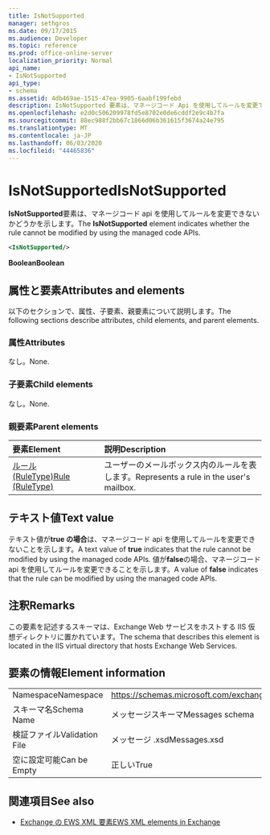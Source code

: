 ```yaml
---
title: IsNotSupported
manager: sethgros
ms.date: 09/17/2015
ms.audience: Developer
ms.topic: reference
ms.prod: office-online-server
localization_priority: Normal
api_name:
- IsNotSupported
api_type:
- schema
ms.assetid: 4db469ae-1515-47ea-9905-6aabf199febd
description: IsNotSupported 要素は、マネージコード Api を使用してルールを変更できないかどうかを示します。
ms.openlocfilehash: e2d0c506209978fd5e8702e0de6cddf2e9c4b7fa
ms.sourcegitcommit: 88ec988f2bb67c1866d06b361615f3674a24e795
ms.translationtype: MT
ms.contentlocale: ja-JP
ms.lasthandoff: 06/03/2020
ms.locfileid: "44465836"
---
```

# <a name="isnotsupported"></a><span data-ttu-id="a93ef-103">IsNotSupported</span><span class="sxs-lookup"><span data-stu-id="a93ef-103">IsNotSupported</span></span>

<span data-ttu-id="a93ef-104">**IsNotSupported**要素は、マネージコード api を使用してルールを変更できないかどうかを示します。</span><span class="sxs-lookup"><span data-stu-id="a93ef-104">The **IsNotSupported** element indicates whether the rule cannot be modified by using the managed code APIs.</span></span> 
  
```XML
<IsNotSupported/>
```

 <span data-ttu-id="a93ef-105">**Boolean**</span><span class="sxs-lookup"><span data-stu-id="a93ef-105">**Boolean**</span></span>
## <a name="attributes-and-elements"></a><span data-ttu-id="a93ef-106">属性と要素</span><span class="sxs-lookup"><span data-stu-id="a93ef-106">Attributes and elements</span></span>

<span data-ttu-id="a93ef-107">以下のセクションで、属性、子要素、親要素について説明します。</span><span class="sxs-lookup"><span data-stu-id="a93ef-107">The following sections describe attributes, child elements, and parent elements.</span></span>
  
### <a name="attributes"></a><span data-ttu-id="a93ef-108">属性</span><span class="sxs-lookup"><span data-stu-id="a93ef-108">Attributes</span></span>

<span data-ttu-id="a93ef-109">なし。</span><span class="sxs-lookup"><span data-stu-id="a93ef-109">None.</span></span>
  
### <a name="child-elements"></a><span data-ttu-id="a93ef-110">子要素</span><span class="sxs-lookup"><span data-stu-id="a93ef-110">Child elements</span></span>

<span data-ttu-id="a93ef-111">なし。</span><span class="sxs-lookup"><span data-stu-id="a93ef-111">None.</span></span>
  
### <a name="parent-elements"></a><span data-ttu-id="a93ef-112">親要素</span><span class="sxs-lookup"><span data-stu-id="a93ef-112">Parent elements</span></span>

|<span data-ttu-id="a93ef-113">**要素**</span><span class="sxs-lookup"><span data-stu-id="a93ef-113">**Element**</span></span>|<span data-ttu-id="a93ef-114">**説明**</span><span class="sxs-lookup"><span data-stu-id="a93ef-114">**Description**</span></span>|
|:-----|:-----|
|[<span data-ttu-id="a93ef-115">ルール (RuleType)</span><span class="sxs-lookup"><span data-stu-id="a93ef-115">Rule (RuleType)</span></span>](rule-ruletype.md) <br/> |<span data-ttu-id="a93ef-116">ユーザーのメールボックス内のルールを表します。</span><span class="sxs-lookup"><span data-stu-id="a93ef-116">Represents a rule in the user's mailbox.</span></span>  <br/> |
   
## <a name="text-value"></a><span data-ttu-id="a93ef-117">テキスト値</span><span class="sxs-lookup"><span data-stu-id="a93ef-117">Text value</span></span>

<span data-ttu-id="a93ef-118">テキスト値が**true の場合**は、マネージコード api を使用してルールを変更できないことを示します。</span><span class="sxs-lookup"><span data-stu-id="a93ef-118">A text value of **true** indicates that the rule cannot be modified by using the managed code APIs.</span></span> <span data-ttu-id="a93ef-119">値が**false**の場合、マネージコード api を使用してルールを変更できることを示します。</span><span class="sxs-lookup"><span data-stu-id="a93ef-119">A value of **false** indicates that the rule can be modified by using the managed code APIs.</span></span> 
  
## <a name="remarks"></a><span data-ttu-id="a93ef-120">注釈</span><span class="sxs-lookup"><span data-stu-id="a93ef-120">Remarks</span></span>

<span data-ttu-id="a93ef-121">この要素を記述するスキーマは、Exchange Web サービスをホストする IIS 仮想ディレクトリに置かれています。</span><span class="sxs-lookup"><span data-stu-id="a93ef-121">The schema that describes this element is located in the IIS virtual directory that hosts Exchange Web Services.</span></span>
  
## <a name="element-information"></a><span data-ttu-id="a93ef-122">要素の情報</span><span class="sxs-lookup"><span data-stu-id="a93ef-122">Element information</span></span>

|||
|:-----|:-----|
|<span data-ttu-id="a93ef-123">Namespace</span><span class="sxs-lookup"><span data-stu-id="a93ef-123">Namespace</span></span>  <br/> |https://schemas.microsoft.com/exchange/services/2006/messages  <br/> |
|<span data-ttu-id="a93ef-124">スキーマ名</span><span class="sxs-lookup"><span data-stu-id="a93ef-124">Schema Name</span></span>  <br/> |<span data-ttu-id="a93ef-125">メッセージスキーマ</span><span class="sxs-lookup"><span data-stu-id="a93ef-125">Messages schema</span></span>  <br/> |
|<span data-ttu-id="a93ef-126">検証ファイル</span><span class="sxs-lookup"><span data-stu-id="a93ef-126">Validation File</span></span>  <br/> |<span data-ttu-id="a93ef-127">メッセージ .xsd</span><span class="sxs-lookup"><span data-stu-id="a93ef-127">Messages.xsd</span></span>  <br/> |
|<span data-ttu-id="a93ef-128">空に設定可能</span><span class="sxs-lookup"><span data-stu-id="a93ef-128">Can be Empty</span></span>  <br/> |<span data-ttu-id="a93ef-129">正しい</span><span class="sxs-lookup"><span data-stu-id="a93ef-129">True</span></span>  <br/> |
   
## <a name="see-also"></a><span data-ttu-id="a93ef-130">関連項目</span><span class="sxs-lookup"><span data-stu-id="a93ef-130">See also</span></span>



- [<span data-ttu-id="a93ef-131">Exchange の EWS XML 要素</span><span class="sxs-lookup"><span data-stu-id="a93ef-131">EWS XML elements in Exchange</span></span>](ews-xml-elements-in-exchange.md)

